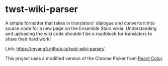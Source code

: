 # twst-wiki-parser

A simple formatter that takes in translators' dialogue and converts it into source code for a new page on the Ensemble Stars wikia. Understanding and uploading the wiki code shouldn't be a roadblock for translators to share their hard work!

Link: https://myang5.github.io/twst-wiki-parser/

This project uses a modified version of the Chrome Picker from [React Color](https://github.com/casesandberg/react-color).

